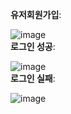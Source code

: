 **유저회원가입**:

![image](https://github.com/user-attachments/assets/757b1a3b-186e-43b2-9f00-1129d214cb13)
<br>
**로그인 성공**:

![image](https://github.com/user-attachments/assets/d96ce65a-dba0-4ae4-acea-dfd246e12f45)
<br>
**로그인 실패**:

![image](https://github.com/user-attachments/assets/99594775-395b-4f10-a2c9-e8d6d8c4bcc1)
<br>
